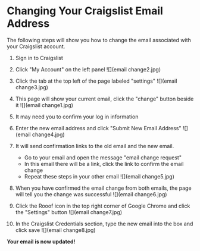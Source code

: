 # Changing Your Craigslist Email Address

The following steps will show you how to change the email associated with your Craigslist account.
1. Sign in to Craigslist
2. Click "My Account" on the left panel
![](email change2.jpg)<br>

3. Click the tab at the top left of the page labeled "settings"
![](email change3.jpg)<br>

4. This page will show your current email, click the "change" button beside it
![](email change1.jpg)<br>

5. It may need you to confirm your log in information
6. Enter the new email address and click "Submit New Email Address"
![](email change4.jpg)<br>

7. It will send confirmation links to the old email and the new email.
    - Go to your email and open the message "email change request"
    - In this email there will be a link, click the link to confirm the email change
    - Repeat these steps in your other email
![](email change5.jpg)<br>

8. When you have confirmed the email change from both emails, the page will tell you the change was successful
![](email change6.jpg)<br>

9. Click the Rooof icon in the top right corner of Google Chrome and click the "Settings" button
![](email change7.jpg)<br>

10. In the  Craigslist Credentials section, type the new email into the box and click save
![](email change8.jpg)

**Your email is now updated!**
